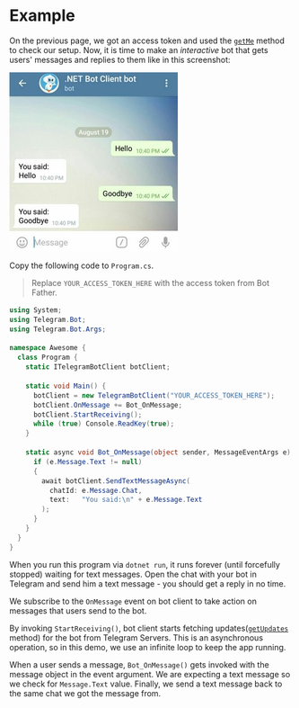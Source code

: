 # Example

On the previous page, we got an access token and used the [`getMe`] method to check our setup.
Now, it is time to make an _interactive_ bot that gets users' messages and replies to them like in this screenshot:

![Example Image](docs/example-01.jpg)

Copy the following code to `Program.cs`.

> Replace `YOUR_ACCESS_TOKEN_HERE` with the access token from Bot Father.

```c#
using System;
using Telegram.Bot;
using Telegram.Bot.Args;

namespace Awesome {
  class Program {
    static ITelegramBotClient botClient;

    static void Main() {
      botClient = new TelegramBotClient("YOUR_ACCESS_TOKEN_HERE");
      botClient.OnMessage += Bot_OnMessage;
      botClient.StartReceiving();
      while (true) Console.ReadKey(true);
    }

    static async void Bot_OnMessage(object sender, MessageEventArgs e) {
      if (e.Message.Text != null)
      {
        await botClient.SendTextMessageAsync(
          chatId: e.Message.Chat,
          text:   "You said:\n" + e.Message.Text
        );
      }
    }
  }
}
```

When you run this program via `dotnet run`, it runs forever (until forcefully stopped) waiting for
text messages. Open the chat with your bot in Telegram and send him a text message -
you should get a reply in no time.

We subscribe to the `OnMessage` event on bot client to take action on messages that users send to the bot.

By invoking `StartReceiving()`, bot client starts fetching updates([`getUpdates`] method) for the bot
from Telegram Servers. This is an asynchronous operation, so in this demo, we use an infinite loop to keep the app running.

When a user sends a message, `Bot_OnMessage()` gets invoked with the message object in the event argument.
We are expecting a text message so we check for `Message.Text` value.
Finally, we send a text message back to the same chat we got the message from.

[`getMe`]: https://core.telegram.org/bots/api#getme
[`getUpdates`]: https://core.telegram.org/bots/api#getupdates
